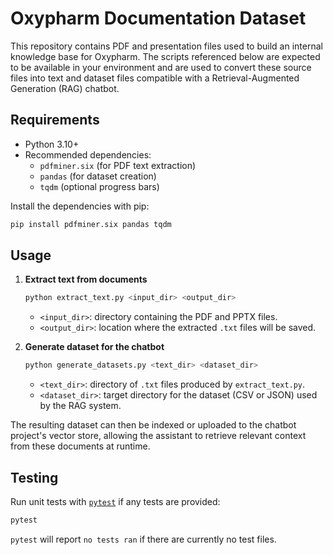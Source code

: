 # Oxypharm Documentation Dataset

This repository contains PDF and presentation files used to build an internal knowledge base for Oxypharm. The scripts referenced below are expected to be available in your environment and are used to convert these source files into text and dataset files compatible with a Retrieval-Augmented Generation (RAG) chatbot.

## Requirements

- Python 3.10+
- Recommended dependencies:
  - `pdfminer.six` (for PDF text extraction)
  - `pandas` (for dataset creation)
  - `tqdm` (optional progress bars)

Install the dependencies with pip:

```bash
pip install pdfminer.six pandas tqdm
```

## Usage

1. **Extract text from documents**

   ```bash
   python extract_text.py <input_dir> <output_dir>
   ```

   - `<input_dir>`: directory containing the PDF and PPTX files.
   - `<output_dir>`: location where the extracted `.txt` files will be saved.

2. **Generate dataset for the chatbot**

   ```bash
   python generate_datasets.py <text_dir> <dataset_dir>
   ```

   - `<text_dir>`: directory of `.txt` files produced by `extract_text.py`.
   - `<dataset_dir>`: target directory for the dataset (CSV or JSON) used by the RAG system.

The resulting dataset can then be indexed or uploaded to the chatbot project's vector store, allowing the assistant to retrieve relevant context from these documents at runtime.

## Testing

Run unit tests with [`pytest`](https://docs.pytest.org/) if any tests are provided:

```bash
pytest
```

`pytest` will report `no tests ran` if there are currently no test files.

